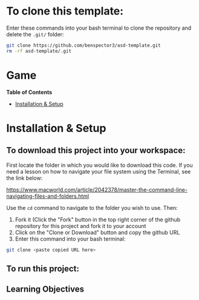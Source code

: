 # To clone this template:

Enter these commands into your bash terminal to clone the repository and delete the `.git/` folder:

```bash
git clone https://github.com/benspector3/asd-template.git
rm -rf asd-template/.git
```

# Game

**Table of Contents**
- [Installation & Setup](#installation--setup)

# Installation & Setup

## To download this project into your workspace:

First locate the folder in which you would like to download this code. If you need a lesson on how to navigate your file system using the Terminal, see the link below:

https://www.macworld.com/article/2042378/master-the-command-line-navigating-files-and-folders.html

Use the `cd` command to navigate to the folder you wish to use. Then:

1) Fork it (Click the "Fork" button in the top right corner of the github repository for this project and fork it to your
account
2) Click on the "Clone or Download" button and copy the github URL
3) Enter this command into your bash terminal:

```bash
git clone <paste copied URL here>
```

## To run this project:

## Learning Objectives

